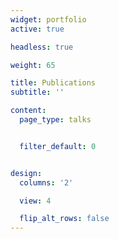 ```yaml
---
widget: portfolio
active: true

headless: true

weight: 65

title: Publications
subtitle: ''

content:
  page_type: talks


  filter_default: 0


design:
  columns: '2'

  view: 4

  flip_alt_rows: false
---
```


